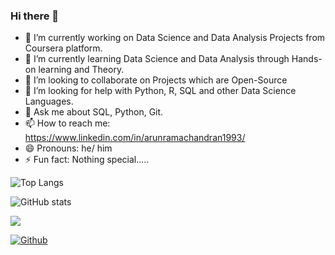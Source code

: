 ### Hi there 👋

- 🔭 I’m currently working on Data Science and Data Analysis Projects from Coursera platform.
- 🌱 I’m currently learning Data Science and Data Analysis through Hands-on learning and Theory.
- 👯 I’m looking to collaborate on Projects which are Open-Source
- 🤔 I’m looking for help with Python, R, SQL and other Data Science Languages.
- 💬 Ask me about SQL, Python, Git.
- 📫 How to reach me: https://www.linkedin.com/in/arunramachandran1993/
- 😄 Pronouns: he/ him
- ⚡ Fun fact: Nothing special.....


![Top Langs](https://github-readme-stats.vercel.app/api/top-langs/?username=CharalambosIoannou&theme=default)


![GitHub stats](https://github-readme-stats.vercel.app/api?username=ArunRamachandran25&show_icons=true&theme=default)


![](https://visitor-badge.laobi.icu/badge?page_id=CharalambosIoannou.ArunRamachandran25)


[![Github](https://img.shields.io/github/followers/CharalambosIoannou?label=Follow&style=social)](https://github.com/ArunRamachandran25)



